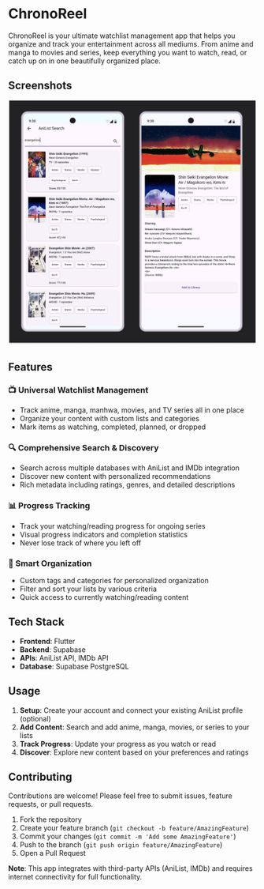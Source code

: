 # ChronoReel

ChronoReel is your ultimate watchlist management app that helps you organize and track your entertainment across all mediums. From anime and manga to movies and series, keep everything you want to watch, read, or catch up on in one beautifully organized place.

## Screenshots

![preview](src/screenshots/preview.png)

## Features

### 📺 Universal Watchlist Management
- Track anime, manga, manhwa, movies, and TV series all in one place
- Organize your content with custom lists and categories
- Mark items as watching, completed, planned, or dropped

### 🔍 Comprehensive Search & Discovery
- Search across multiple databases with AniList and IMDb integration
- Discover new content with personalized recommendations
- Rich metadata including ratings, genres, and detailed descriptions

### 📊 Progress Tracking
- Track your watching/reading progress for ongoing series
- Visual progress indicators and completion statistics
- Never lose track of where you left off

### 🎯 Smart Organization
- Custom tags and categories for personalized organization
- Filter and sort your lists by various criteria
- Quick access to currently watching/reading content

## Tech Stack

- **Frontend**: Flutter
- **Backend**: Supabase
- **APIs**: AniList API, IMDb API
- **Database**: Supabase PostgreSQL

## Usage

1. **Setup**: Create your account and connect your existing AniList profile (optional)
2. **Add Content**: Search and add anime, manga, movies, or series to your lists
3. **Track Progress**: Update your progress as you watch or read
4. **Discover**: Explore new content based on your preferences and ratings

## Contributing

Contributions are welcome! Please feel free to submit issues, feature requests, or pull requests.

1. Fork the repository
2. Create your feature branch (`git checkout -b feature/AmazingFeature`)
3. Commit your changes (`git commit -m 'Add some AmazingFeature'`)
4. Push to the branch (`git push origin feature/AmazingFeature`)
5. Open a Pull Request

**Note**: This app integrates with third-party APIs (AniList, IMDb) and requires internet connectivity for full functionality.